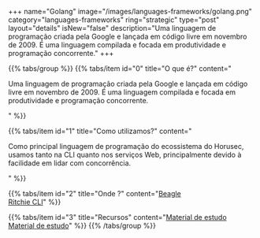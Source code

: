 +++
name="Golang"
image="/images/languages-frameworks/golang.png"
category="languages-frameworks"
ring="strategic"
type="post"
layout="details"
isNew="false"
description="Uma linguagem de programação criada pela Google e lançada em código livre em novembro de 2009. É uma linguagem compilada e focada em produtividade e programação concorrente."
+++

{{% tabs/group %}}
  {{% tabs/item id="0" title="O que é?" content="<p>Uma linguagem de programação criada pela Google e lançada em código livre em novembro de 2009. É uma linguagem compilada e focada em produtividade e programação concorrente.</p>" %}}

  {{% tabs/item id="1" title="Como utilizamos?" content="<p>Como principal linguagem de programação do ecossistema do Horusec, usamos tanto na CLI quanto nos serviços Web, principalmente devido à facilidade em lidar com concorrência.</p>" %}}

  {{% tabs/item id="2" title="Onde ?" content="<a href='https://usebeagle.io/' target='_blank'>Beagle</a><br /><a href='https://ritchiecli.io/' target='_blank'>Ritchie CLI</a>" %}}

  {{% tabs/item id="3" title="Recursos" content="<a href='https://golang.org/doc/' target='_blank'>Material de estudo</a><br /><a href='https://play.golang.org/' target='_blank'>Material de estudo</a>" %}}
{{% /tabs/group %}}

